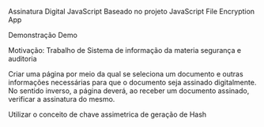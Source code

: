 Assinatura Digital JavaScript
Baseado no projeto JavaScript File Encryption App

Demonstração Demo

Motivação:  Trabalho de Sistema de informação da materia segurança e auditoria

Criar uma página por meio da qual se seleciona um documento e outras informações necessárias para que o documento seja assinado digitalmente.
No sentido inverso, a página deverá, ao receber um documento assinado, verificar a assinatura do mesmo.

Utilizar o conceito de chave assimetrica de geração de Hash
